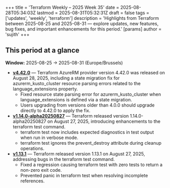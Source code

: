 +++
title = 'Terraform Weekly – 2025 Week 35'
date = 2025-08-28T05:34:03Z
lastmod = 2025-08-31T05:32:31Z
draft = false
tags = ['updates', 'weekly', 'terraform']
description = 'Highlights from Terraform between 2025-08-25 and 2025-08-31 — explore updates, new features, bug fixes, and important enhancements for this period.'
[params]
    author = 'sujith'
+++
## This period at a glance

**Window:** 2025-08-25 → 2025-08-31 (Europe/Brussels)

- **[v4.42.0](https://github.com/hashicorp/terraform-provider-azurerm/releases/tag/v4.42.0)** — Terraform AzureRM provider version 4.42.0 was released on August 28, 2025, including a state migration fix for azurerm_kusto_cluster resource parsing errors related to the language_extensions property.
  - Fixed resource state parsing error for azurerm_kusto_cluster when language_extensions is defined via a state migration.
  - Users upgrading from versions older than 4.0.0 should upgrade directly to 4.42.0 to apply the fix.
- **[v1.14.0-alpha20250827](https://github.com/hashicorp/terraform/releases/tag/v1.14.0-alpha20250827)** — Terraform released version 1.14.0-alpha20250827 on August 27, 2025, introducing enhancements to the terraform test command.
  - terraform test now includes expected diagnostics in test output when run in verbose mode.
  - terraform test ignores the prevent_destroy attribute during cleanup operations.
- **[v1.13.1](https://github.com/hashicorp/terraform/releases/tag/v1.13.1)** — Terraform released version 1.13.1 on August 27, 2025, addressing bugs in the terraform test command.
  - Fixed a regression causing terraform test with zero tests to return a non-zero exit code.
  - Prevented panic in terraform test when resolving incomplete references.

